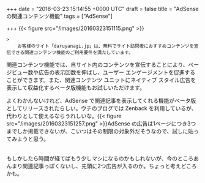 
+++
date = "2016-03-23 15:14:55 +0000 UTC"
draft = false
title = "AdSense の関連コンテンツ機能"
tags = ["AdSense"]

+++
{{< figure src="/images/20160323151115.png"  >}}<br/>


    >
        お客様のサイト「daruyanagi.jp」は、無料でサイト訪問者におすすめコンテンツを宣伝できる関連コンテンツ機能のご利用要件を満たしています。
関連コンテンツ機能では、自サイト内のコンテンツを宣伝することにより、ページビュー数や広告の表示回数を伸ばし、ユーザー エンゲージメントを促進することができます。また、関連コンテンツ ユニットにネイティブ スタイル広告を表示して収益化するベータ版機能もお試しいただけます。

    
よくわかんないけれど、AdSense で関連記事を表示してくれる機能がベータ版としてリリースされたらしい。ウチのブログでは Zenback を利用しているが、代わりとして使えるならうれしいな。{{< figure src="/images/20160323151257.png"  >}}AdSense の広告は1ページにつき3つまでしか掲載できないが、こいつはその制限の対象外だそうなので、試しに貼ってみようと思う。<script async="" src="//pagead2.googlesyndication.com/pagead/js/adsbygoogle.js"></script>
<ins class="adsbygoogle" style="display:block" data-ad-client="ca-pub-0944887782985208" data-ad-slot="4957713683" data-ad-format="autorelaxed"></ins><br/>
<script>
(adsbygoogle = window.adsbygoogle || []).push({});
</script>もしかしたら時間が経てばもう少しマシになるのかもしれないが、今のところあんまり関連記事っぽくないし、先頭に2つ広告が入るのか。ちょっと考えどころかも。


